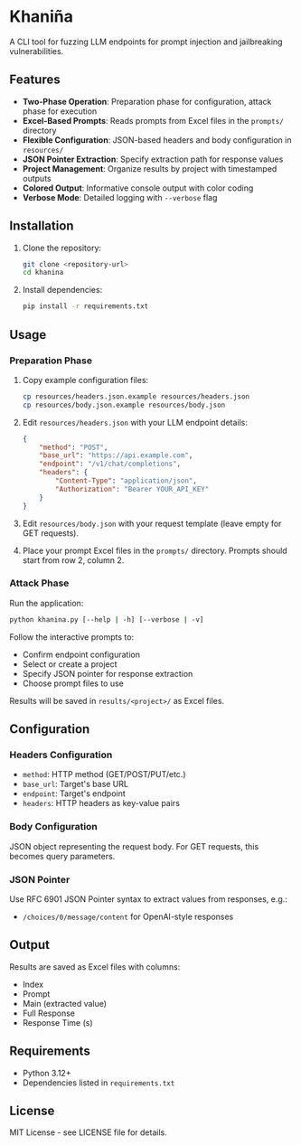 # Khaniña

A CLI tool for fuzzing LLM endpoints for prompt injection and jailbreaking vulnerabilities.

## Features

- **Two-Phase Operation**: Preparation phase for configuration, attack phase for execution
- **Excel-Based Prompts**: Reads prompts from Excel files in the `prompts/` directory
- **Flexible Configuration**: JSON-based headers and body configuration in `resources/`
- **JSON Pointer Extraction**: Specify extraction path for response values
- **Project Management**: Organize results by project with timestamped outputs
- **Colored Output**: Informative console output with color coding
- **Verbose Mode**: Detailed logging with `--verbose` flag

## Installation

1. Clone the repository:
   ```bash
   git clone <repository-url>
   cd khanina
   ```

2. Install dependencies:
   ```bash
   pip install -r requirements.txt
   ```

## Usage

### Preparation Phase

1. Copy example configuration files:
   ```bash
   cp resources/headers.json.example resources/headers.json
   cp resources/body.json.example resources/body.json
   ```

2. Edit `resources/headers.json` with your LLM endpoint details:
   ```json
   {
       "method": "POST",
       "base_url": "https://api.example.com",
       "endpoint": "/v1/chat/completions",
       "headers": {
           "Content-Type": "application/json",
           "Authorization": "Bearer YOUR_API_KEY"
       }
   }
   ```

3. Edit `resources/body.json` with your request template (leave empty for GET requests).

4. Place your prompt Excel files in the `prompts/` directory. Prompts should start from row 2, column 2.

### Attack Phase

Run the application:
```bash
python khanina.py [--help | -h] [--verbose | -v]
```

Follow the interactive prompts to:
- Confirm endpoint configuration
- Select or create a project
- Specify JSON pointer for response extraction
- Choose prompt files to use

Results will be saved in `results/<project>/` as Excel files.

## Configuration

### Headers Configuration
- `method`: HTTP method (GET/POST/PUT/etc.)
- `base_url`: Target's base URL
- `endpoint`: Target's endpoint
- `headers`: HTTP headers as key-value pairs

### Body Configuration
JSON object representing the request body. For GET requests, this becomes query parameters.

### JSON Pointer
Use RFC 6901 JSON Pointer syntax to extract values from responses, e.g.:
- `/choices/0/message/content` for OpenAI-style responses

## Output

Results are saved as Excel files with columns:
- Index
- Prompt
- Main (extracted value)
- Full Response
- Response Time (s)

## Requirements

- Python 3.12+
- Dependencies listed in `requirements.txt`

## License

MIT License - see LICENSE file for details.